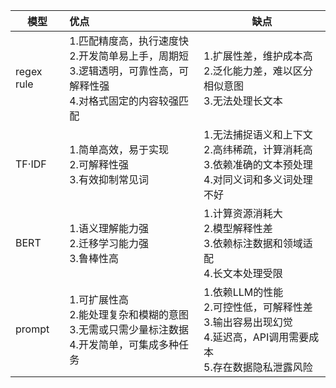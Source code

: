 | 模型       | 优点                                                         | 缺点                                                         |
| ---------- | :----------------------------------------------------------- | ------------------------------------------------------------ |
| regex rule | 1.匹配精度高，执行速度快 <br />2.开发简单易上手，周期短 <br />3.逻辑透明，可靠性高，可解释性强 <br />4.对格式固定的内容较强匹配 | 1.扩展性差，维护成本高 <br />2.泛化能力差，难以区分相似意图 <br />3.无法处理长文本 |
| TF·IDF     | 1.简单高效，易于实现 <br />2.可解释性强 <br />3.有效抑制常见词 | 1.无法捕捉语义和上下文 <br />2.高纬稀疏，计算消耗高 <br />3.依赖准确的文本预处理 <br />4.对同义词和多义词处理不好 |
| BERT       | 1.语义理解能力强 <br />2.迁移学习能力强 <br />3.鲁棒性高     | 1.计算资源消耗大 <br />2.模型解释性差 <br />3.依赖标注数据和领域适配 <br />4.长文本处理受限 |
| prompt     | 1.可扩展性高 <br />2.能处理复杂和模糊的意图 <br />3.无需或只需少量标注数据 <br />4.开发简单，可集成多种任务 | 1.依赖LLM的性能 <br />2.可控性低，可解释性差 <br />3.输出容易出现幻觉 <br />4.延迟高，API调用需要成本 <br />5.存在数据隐私泄露风险 |
